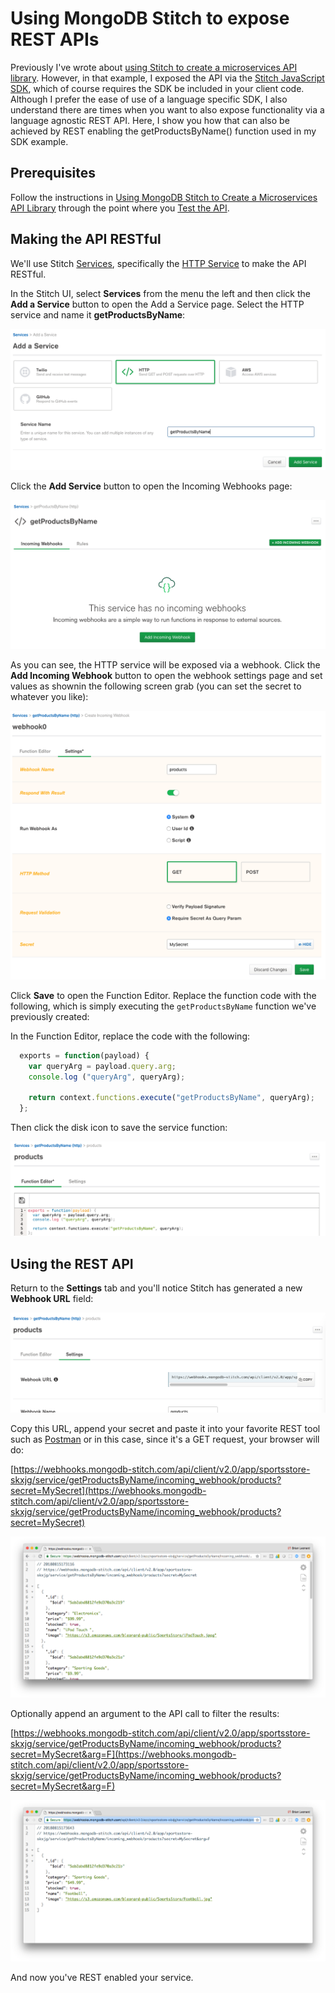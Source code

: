 # Using MongoDB Stitch to expose REST APIs

Previously I've wrote about [using Stitch to create a microservices API library](https://github.com/wbleonard/stitch-api-react). However, in that example, I exposed the API via the [Stitch JavaScript SDK](https://s3.amazonaws.com/stitch-sdks/js/docs/master/index.html), which of course requires the SDK be included in your client code. Although I prefer the ease of use of a language specific SDK, I also understand there are times when you want to also expose functionality via a language agnostic REST API. Here, I show you how that can also be achieved by REST enabling the getProductsByName() function used in my SDK example. 

## Prerequisites

Follow the instructions in [Using MongoDB Stitch to Create a Microservices API Library](https://github.com/wbleonard/stitch-api-react) through the point where you [Test the API](https://github.com/wbleonard/stitch-api-react#test-the-api-1).

## Making the API RESTful

We'll use Stitch [Services](https://docs.mongodb.com/stitch/services/), specifically the [HTTP Service](https://docs.mongodb.com/stitch/reference/partner-services/http/) to make the API RESTful.

In the Stitch UI, select **Services** from the menu the left and then click the **Add a Service** button to open the Add a Service page. Select the HTTP service and name it **getProductsByName**:

![](images/add-a-service.png)

Click the **Add Service** button to open the Incoming Webhooks page:

![](images/add-service.png)

As you can see, the HTTP service will be exposed via a webhook. Click the **Add Incoming Webhook** button to open the webhook settings page and set values as shownin the following screen grab (you can set the secret to whatever you like):

![](images/webhook-settings.png)

Click **Save** to open the Function Editor. Replace the function code with the following, which is simply executing the `getProductsByName` function we've previously created:

In the Function Editor, replace the code with the following:
```javascript
  exports = function(payload) {
    var queryArg = payload.query.arg;
    console.log ("queryArg", queryArg);
  
    return context.functions.execute("getProductsByName", queryArg);
  };
```

Then click the disk icon to save the service function:

 ![](images/service-function.png)

 ## Using the REST API

 Return to the **Settings** tab and you'll notice Stitch has generated a new **Webhook URL** field:

 ![](images/webhook-url.png)

 Copy this URL, append your secret and paste it into your favorite REST tool such as [Postman](https://www.getpostman.com/) or in this case, since it's a GET request, your browser will do:

 [https://webhooks.mongodb-stitch.com/api/client/v2.0/app/sportsstore-skxjg/service/getProductsByName/incoming_webhook/products?secret=MySecret](https://webhooks.mongodb-stitch.com/api/client/v2.0/app/sportsstore-skxjg/service/getProductsByName/incoming_webhook/products?secret=MySecret)

![](images/browser.png)

Optionally append an argument to the API call to filter the results:

[https://webhooks.mongodb-stitch.com/api/client/v2.0/app/sportsstore-skxjg/service/getProductsByName/incoming_webhook/products?secret=MySecret&arg=F](https://webhooks.mongodb-stitch.com/api/client/v2.0/app/sportsstore-skxjg/service/getProductsByName/incoming_webhook/products?secret=MySecret&arg=F)

![](images/browser-arg.png)

And now you've REST enabled your service.














